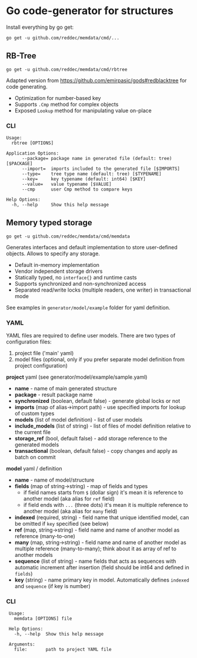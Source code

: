 # Go code-generator for structures

Install everything by go get:

`go get -u github.com/reddec/memdata/cmd/...`

## RB-Tree


`go get -u github.com/reddec/memdata/cmd/rbtree`

Adapted version from https://github.com/emirpasic/gods#redblacktree for code generating.

* Optimization for number-based key
* Supports `.Cmp` method for complex objects
* Exposed `Lookup` method for manipulating value on-place



### CLI

    Usage:
      rbtree [OPTIONS]
    
    Application Options:
          --package= package name in generated file (default: tree) [$PACKAGE]
          --import=  imports included to the generated file [$IMPORTS]
          --type=    tree type name (default: tree) [$TYPENAME]
          --key=     key typename (default: int64) [$KEY]
          --value=   value typename [$VALUE]
          --cmp      user Cmp method to compare keys
    
    Help Options:
      -h, --help     Show this help message
      
## Memory typed storage

`go get -u github.com/reddec/memdata/cmd/memdata`

Generates interfaces and default implementation to store user-defined objects. Allows to specify any storage.

* Default in-memory implementation
* Vendor independent storage drivers
* Statically typed, no `interface{}` and runtime casts
* Supports synchronized and non-synchronized access
* Separated read/write locks (multiple readers, one writer) in transactional mode

See examples in `generator/model/example` folder for yaml definition.

### YAML

YAML files are required to define user models. There are two types of configuration files:

1. project file ('main' yaml)
2. model files (optional, only if you prefer separate model definition from project configuration)


**project** yaml (see generator/model/example/sample.yaml)

*   **name** - name of main generated structure
*   **package** - result package name
*   **synchronized** (boolean, default false) - generate global locks or not
*   **imports** (map of alias->import path) - use specified imports for lookup of custom types
*   **models** (list of model definition) - list of user models
*   **include_models** (list of string) - list of files of model definition relative to the current file
*   **storage_ref** (bool, default false) - add storage reference to the generated models
*   **transactional** (boolean, default false) - copy changes and apply as batch on commit

**model** yaml / definition

* **name** - name of model/structure
* **fields** (map of string->string) - map of fields and types
    - if field names starts from `$` (dollar sign) it's mean it is reference to another model
    (aka alias for `ref` field)
    - if field ends with `...` (three dots) it's mean it is multiple reference to another model
    (aka alias for `many` field)
 * **indexed** (required, string) - field name that unique identified model, can be omitted if `key` specified (see below)
 * **ref** (map, string->string) - field name and name of another model as reference (many-to-one)
 * **many** (map, string->string) - field name and name of another model as multiple reference (many-to-many); 
 think about it as array of ref to another models
 * **sequence** (list of string) - name fields that acts as sequences with automatic increment after insertion (field should be int64 and defined in `fields`)
 * **key** (string) - name primary key in model. Automatically defines `indexed` and `sequence` (if key is number)
 
 ### CLI
 
 
     Usage:
       memdata [OPTIONS] file
     
     Help Options:
       -h, --help  Show this help message
     
     Arguments:
       file:       path to project YAML file
